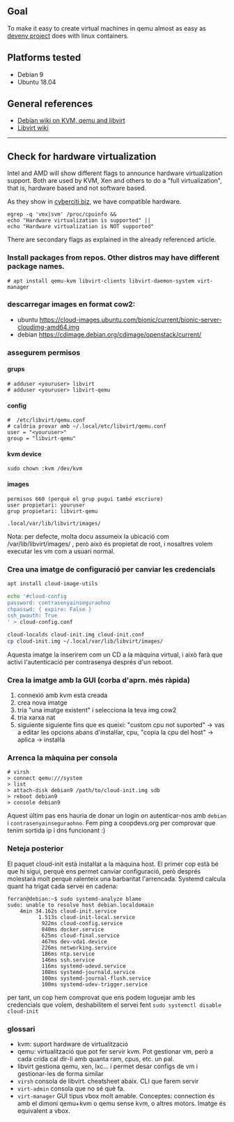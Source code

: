 ## Goal
To make it easy to create virtual machines in qemu almost as easy as [devenv project](https://github.com/coopdevs/devenv/) does with linux containers.

## Platforms tested
* Debian 9
* Ubuntu 18.04

## General references

* [Debian wiki on KVM, qemu and libvirt](https://wiki.debian.org/KVM)
* [Libvirt wiki](https://wiki.libvirt.org/page/Main_Page)

---

## Check for hardware virtualization

Intel and AMD will show different flags to announce hardware virtualization support. Both are used by KVM, Xen and others to do a "full virtualization", that is, hardware based and not software based.

As they show in [cyberciti.biz](https://www.cyberciti.biz/faq/linux-xen-vmware-kvm-intel-vt-amd-v-support/), we have compatible hardware.
```
egrep -q 'vmx|svm' /proc/cpuinfo &&
echo "Hardware virtualization is supported" ||
echo "Hardware virtualization is NOT supported"
```
There are secondary flags as explained in the already referenced article.

### Install packages from repos. Other distros may have different package names.

`# apt install qemu-kvm libvirt-clients libvirt-daemon-system virt-manager`

### descarregar images en format cow2:

* ubuntu https://cloud-images.ubuntu.com/bionic/current/bionic-server-cloudimg-amd64.img
* debian https://cdimage.debian.org/cdimage/openstack/current/

### assegurem permisos

#### grups

```
# adduser <youruser> libvirt
# adduser <youruser> libvirt-qemu
```

#### config

```
#  /etc/libvirt/qemu.conf
# caldria provar amb ~/.local/etc/libvirt/qemu.conf
user = "<youruser>"
group = "libvirt-qemu"
```

#### kvm device

`sudo chown :kvm /dev/kvm`

#### images

```
permisos 660 (perquè el grup pugui també escriure)
user propietari: youruser
grup propietari: libvirt-qemu

.local/var/lib/libvirt/images/
```
Nota: per defecte, molta docu assumeix la ubicació com /var/lib/libvirt/images/ , però això és propietat de root, i nosaltres volem executar les vm com a usuari normal.

### Crea una imatge de configuració per canviar les credencials

```bash
apt install cloud-image-utils

echo '#cloud-config
password: contrasenyainseguraohno
chpasswd: { expire: False }
ssh_pwauth: True
' > cloud-config.conf

cloud-localds cloud-init.img cloud-init.conf
cp cloud-init.img ~/.local/var/lib/libvirt/images/
```
Aquesta imatge la inserirem com un CD a la màquina virtual, i això farà que activi l'autenticació per contrasenya després d'un reboot.

### Crea la imatge amb la GUI (corba d'aprn. més ràpida)

1. connexió amb kvm està creada
2. crea nova imatge
3. tria "una imatge existent" i selecciona la teva img cow2
4. tria xarxa nat
5. siguiente siguiente fins que es queixi: "custom cpu not suported" → vas a editar les opcions abans d'instaŀlar, cpu, "copia la cpu del host" → aplica → instaŀla

### Arrenca la màquina per consola

```
# virsh
> connect qemu:///system
> list
> attach-disk debian9 /path/to/cloud-init.img sdb
> reboot debian9
> console debian9
```
Aquest últim pas ens hauria de donar un login on autenticar-nos amb `debian` i `contrasenyainseguraohno`. Fem ping a coopdevs.org per comprovar que tenim sortida ip i dns funcionant :)

### Neteja posterior

El paquet cloud-init està instaŀlat a la màquina host. El primer cop està bé que hi sigui, perquè ens permet canviar configuració, però després molestarà molt perquè ralenteix una barbaritat l'arrencada. Systemd calcula quant ha trigat cada servei en cadena:

```
ferran@debian:~$ sudo systemd-analyze blame
sudo: unable to resolve host debian.localdomain
    4min 34.162s cloud-init.service
          1.513s cloud-init-local.service
           922ms cloud-config.service
           840ms docker.service
           625ms cloud-final.service
           467ms dev-vda1.device
           226ms networking.service
           186ms ntp.service
           146ms ssh.service
           116ms systemd-udevd.service
           108ms systemd-journald.service
           100ms systemd-journal-flush.service
           100ms systemd-udev-trigger.service
```
per tant, un cop hem comprovat que ens podem loguejar amb les credencials que volem, deshabilitem el servei fent `sudo systemctl disable cloud-init`

### glossari

* kvm: suport hardware de virtualització
* qemu: virtualització que pot fer servir kvm. Pot gestionar vm, però a cada crida cal dir-li amb quanta ram, cpus, etc. un pal.
* libvirt gestiona qemu, xen, lxc... i permet desar configs de vm i gestionar-les de forma similar
* `virsh` consola de libvirt. cheatsheet abaix. CLI que farem servir
* `virt-admin` consola que no sé què fa.
* `virt-manager` GUI tipus vbox molt amable. Conceptes: connection és amb el dimoni qemu+kvm o qemu sense kvm, o altres motors. Imatge és equivalent a vbox.